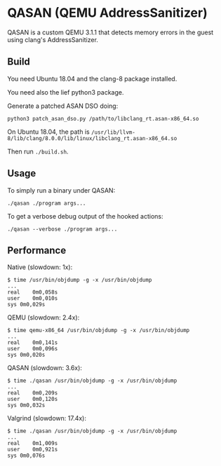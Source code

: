 # QASAN (QEMU AddressSanitizer)

QASAN is a custom QEMU 3.1.1 that detects memory errors in the guest using clang's AddressSanitizer.

## Build

You need Ubuntu 18.04 and the clang-8 package installed.

You need also the lief python3 package.

Generate a patched ASAN DSO doing:

```
python3 patch_asan_dso.py /path/to/libclang_rt.asan-x86_64.so
```

On Ubuntu 18.04, the path is `/usr/lib/llvm-8/lib/clang/8.0.0/lib/linux/libclang_rt.asan-x86_64.so`

Then run `./build.sh`.

## Usage

To simply run a binary under QASAN:

`./qasan ./program args...`

To get a verbose debug output of the hooked actions:

`./qasan --verbose ./program args...`

## Performance

Native (slowdown: 1x):

```
$ time /usr/bin/objdump -g -x /usr/bin/objdump
...
real	0m0,058s
user	0m0,010s
sys	0m0,029s
```

QEMU (slowdown: 2.4x):

```
$ time qemu-x86_64 /usr/bin/objdump -g -x /usr/bin/objdump
...
real	0m0,141s
user	0m0,096s
sys	0m0,020s
```

QASAN (slowdown: 3.6x):

```
$ time ./qasan /usr/bin/objdump -g -x /usr/bin/objdump
...
real	0m0,209s
user	0m0,120s
sys	0m0,032s
```

Valgrind (slowdown: 17.4x):

```
$ time ./qasan /usr/bin/objdump -g -x /usr/bin/objdump
...
real	0m1,009s
user	0m0,921s
sys	0m0,076s
```
